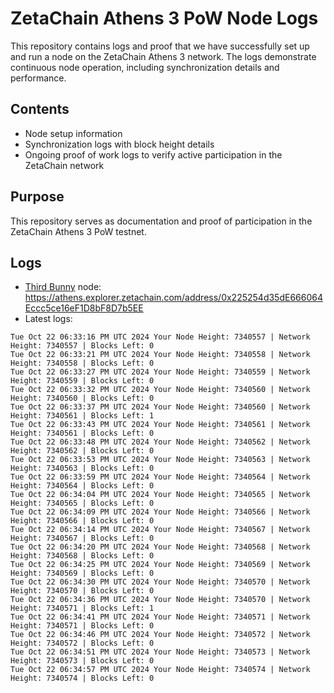 # ZetaChain Athens 3 PoW Node Logs
This repository contains logs and proof that we have successfully set up and run a node on the ZetaChain Athens 3 network. The logs demonstrate continuous node operation, including synchronization details and performance.

## Contents
- Node setup information
- Synchronization logs with block height details
- Ongoing proof of work logs to verify active participation in the ZetaChain network

## Purpose
This repository serves as documentation and proof of participation in the ZetaChain Athens 3 PoW testnet.

## Logs

- [Third Bunny](https://thirdbunny.xyz/) node: https://athens.explorer.zetachain.com/address/0x225254d35dE666064Eccc5ce16eF1D8bF8D7b5EE
- Latest logs:
```
Tue Oct 22 06:33:16 PM UTC 2024 Your Node Height: 7340557 | Network Height: 7340557 | Blocks Left: 0
Tue Oct 22 06:33:21 PM UTC 2024 Your Node Height: 7340558 | Network Height: 7340558 | Blocks Left: 0
Tue Oct 22 06:33:27 PM UTC 2024 Your Node Height: 7340559 | Network Height: 7340559 | Blocks Left: 0
Tue Oct 22 06:33:32 PM UTC 2024 Your Node Height: 7340560 | Network Height: 7340560 | Blocks Left: 0
Tue Oct 22 06:33:37 PM UTC 2024 Your Node Height: 7340560 | Network Height: 7340561 | Blocks Left: 1
Tue Oct 22 06:33:43 PM UTC 2024 Your Node Height: 7340561 | Network Height: 7340561 | Blocks Left: 0
Tue Oct 22 06:33:48 PM UTC 2024 Your Node Height: 7340562 | Network Height: 7340562 | Blocks Left: 0
Tue Oct 22 06:33:53 PM UTC 2024 Your Node Height: 7340563 | Network Height: 7340563 | Blocks Left: 0
Tue Oct 22 06:33:59 PM UTC 2024 Your Node Height: 7340564 | Network Height: 7340564 | Blocks Left: 0
Tue Oct 22 06:34:04 PM UTC 2024 Your Node Height: 7340565 | Network Height: 7340565 | Blocks Left: 0
Tue Oct 22 06:34:09 PM UTC 2024 Your Node Height: 7340566 | Network Height: 7340566 | Blocks Left: 0
Tue Oct 22 06:34:14 PM UTC 2024 Your Node Height: 7340567 | Network Height: 7340567 | Blocks Left: 0
Tue Oct 22 06:34:20 PM UTC 2024 Your Node Height: 7340568 | Network Height: 7340568 | Blocks Left: 0
Tue Oct 22 06:34:25 PM UTC 2024 Your Node Height: 7340569 | Network Height: 7340569 | Blocks Left: 0
Tue Oct 22 06:34:30 PM UTC 2024 Your Node Height: 7340570 | Network Height: 7340570 | Blocks Left: 0
Tue Oct 22 06:34:36 PM UTC 2024 Your Node Height: 7340570 | Network Height: 7340571 | Blocks Left: 1
Tue Oct 22 06:34:41 PM UTC 2024 Your Node Height: 7340571 | Network Height: 7340571 | Blocks Left: 0
Tue Oct 22 06:34:46 PM UTC 2024 Your Node Height: 7340572 | Network Height: 7340572 | Blocks Left: 0
Tue Oct 22 06:34:51 PM UTC 2024 Your Node Height: 7340573 | Network Height: 7340573 | Blocks Left: 0
Tue Oct 22 06:34:57 PM UTC 2024 Your Node Height: 7340574 | Network Height: 7340574 | Blocks Left: 0
```
